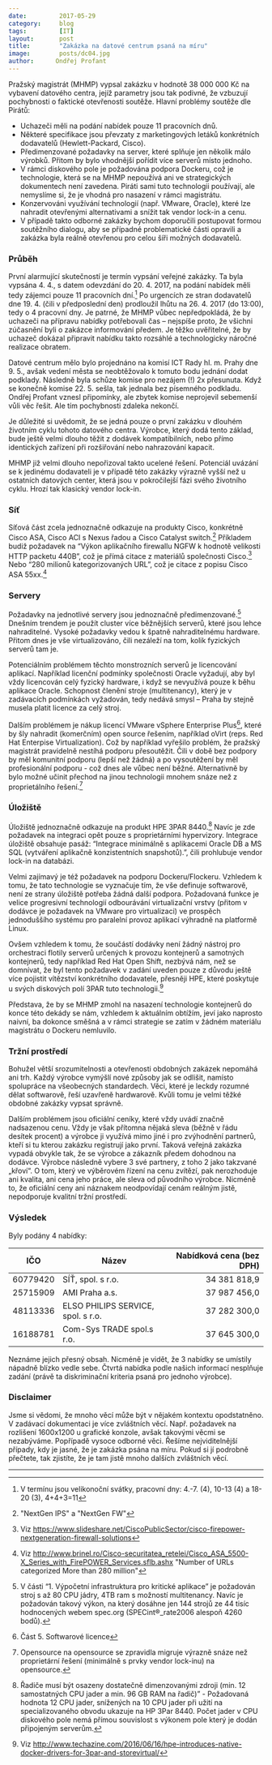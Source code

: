 ```yaml
---
date:         2017-05-29
category:     blog
tags:         [IT]
layout:       post
title:        "Zakázka na datové centrum psaná na míru"
image:        posts/dc04.jpg
author:      Ondřej Profant
---
```


Pražský magistrát (MHMP) vypsal zakázku v hodnotě 38 000 000 Kč na vybavení datového centra, jejíž parametry jsou tak podivné, že vzbuzují pochybnosti o faktické otevřenosti soutěže. Hlavní problémy soutěže dle Pirátů:

* Uchazeči měli na podání nabídek pouze 11 pracovních dnů.
* Některé specifikace jsou převzaty z marketingových letáků konkrétních dodavatelů (Hewlett-Packard, Cisco).
* Předimenzované požadavky na server, které splňuje jen několik málo výrobků. Přitom by bylo vhodnější pořídit více serverů místo jednoho. 
* V rámci diskového pole je požadována podpora Dockeru, což je technologie, která se na MHMP nepoužívá ani ve strategických dokumentech není zavedena. Piráti sami tuto technologii používají, ale nemyslíme si, že je vhodná pro nasazení v rámci magistrátu.
* Konzervováni využívání technologií (např. VMware, Oracle), které lze nahradit otevřenými alternativami a snížit tak vendor lock-in a cenu.
* V případě takto odborné zakázky bychom doporučili postupovat formou soutěžního dialogu, aby se případné problematické části opravili a zakázka byla reálně otevřenou pro celou šíři možných dodavatelů.

### Průběh

První alarmující skutečností je termín vypsání veřejné zakázky. Ta byla vypsána 4. 4., s datem odevzdání do 20. 4. 2017, na podání nabídek měli tedy zájemci pouze 11 pracovních dní.[^3] Po urgencích ze stran dodavatelů dne 19. 4. (čili v předposlední den) prodloužil lhůtu na 26. 4. 2017 (do 13:00), tedy o 4 pracovní dny. Je patrné, že MHMP vůbec nepředpokládá, že by uchazeči na přípravu nabídky potřebovali čas – nejspíše proto, že všichni zúčasnění byli o zakázce informování předem. Je těžko uvěřitelné, že by uchazeč dokázal připravit nabídku takto rozsáhlé a technologicky náročné realizace obratem.

Datové centrum mělo bylo projednáno na komisí ICT Rady hl. m. Prahy dne 9. 5., avšak vedení města se neobtěžovalo k tomuto bodu jednání dodat podklady. Následně byla schůze komise pro nezájem (!) 2x přesunuta. Když se konečně komise 22. 5. sešla, tak jednala bez písemného podkladu. Ondřej Profant vznesl připomínky, ale zbytek komise neprojevil sebemenší vůli věc řešit. Ale tím pochybnosti zdaleka nekončí.

Je důležité si uvědomit, že se jedná pouze o první zakázku v dlouhém životním cyklu tohoto datového centra. Výrobce, který dodá tento základ, bude ještě velmi dlouho těžit z dodávek kompatibilních, nebo přímo identických zařízení při rozšiřování nebo nahrazování kapacit.

MHMP již velmi dlouho nepořizoval takto ucelené řešení. Potenciál uvázání se k jedinému dodavateli je v případě této zakázky výrazně vyšší než u ostatních datových center, která jsou v pokročilejší fázi svého životního cyklu. Hrozí tak klasický vendor lock-in.

### Síť

Síťová část zcela jednoznačně odkazuje na produkty Cisco, konkrétně Cisco ASA, Cisco ACI s Nexus řadou a Cisco Catalyst switch.[^4] Příkladem budiž požadavek na “Výkon aplikačního firewallu NGFW k hodnotě velikosti HTTP packetu 440B”, což je přímá citace z materiálů společnosti Cisco.[^5] Nebo “280 milionů kategorizovaných URL”, což je citace z popisu Cisco ASA 55xx.[^6]

### Servery

Požadavky na jednotlivé servery jsou jednoznačně předimenzované.[^7] Dnešním trendem je použít cluster více běžnějších serverů, které jsou lehce nahraditelné. Vysoké požadavky vedou k špatně nahraditelnému hardware. Přitom dnes je vše virtualizováno, čili nezáleží na tom, kolik fyzických serverů tam je.

Potenciálním problémem těchto monstrozních serverů je licencování aplikací. Například licenční podmínky společnosti Oracle vyžadují, aby byl vždy licencován celý fyzický hardware, i když se nevyužívá pouze k běhu aplikace Oracle. Schopnost členění stroje (multitenancy), který je v zadávacích podmínkách vyžadován, tedy nedává smysl – Praha by stejně musela platit licence za celý stroj.

Dalším problémem je nákup licencí VMware vSphere Enterprise Plus[^8], které by šly nahradit (komerčním) open source řešením, například oVirt (reps. Red Hat Enterpise Virtualization). Což by například vyřešilo problém, že pražský magistrát pravidelně nestíhá podporu přesoutěžit. Čili v době bez podpory by měl komunitní podporu (lepší než žádná) a po vysoutěžení by měl profesionální podporu - což dnes ale vůbec není běžné. Alternativně by bylo možné učinit přechod na jinou technologii mnohem snáze než z proprietálního řešení.[^9]

### Úložiště

Úložiště jednoznačně odkazuje na produkt HPE 3PAR 8440.[^10] Navíc je zde požadavek na integraci opět pouze s proprietárními hypervizory.
Integrace úložiště obsahuje pasáž: “Integrace minimálně s aplikacemi Oracle DB a MS SQL (vytváření aplikačně konzistentních snapshotů).”, čili prohlubuje vendor lock-in na databázi.

Velmi zajímavý je též požadavek na podporu Dockeru/Flockeru. Vzhledem k tomu, že tato technologie se vyznačuje tím, že vše definuje softwarově, není ze strany úložiště potřeba žádná další podpora. Požadovaná funkce je velice progresivní technologií odbourávání virtualizační vrstvy (přitom v dodávce je požadavek na VMware pro virtualizaci) ve prospěch jednoduššího systému pro paralelní provoz aplikací výhradně na platformě Linux.

Ovšem vzhledem k tomu, že součástí dodávky není žádný nástroj pro orchestraci flotily serverů určených k provozu kontejnerů a samotných kontejnerů, tedy například Red Hat Open Shift, nezbývá nám, než se domnívat, že byl tento požadavek v zadání uveden pouze z důvodu ještě více pojistit vítězství konkrétního dodavatele, přesněji HPE, které poskytuje u svých diskových polí 3PAR tuto technologii.[^11]

Představa, že by se MHMP zmohl na nasazení technologie kontejnerů do konce této dekády se nám, vzhledem k aktuálním obtížím, jeví jako naprosto naivní, ba dokonce směšná a v rámci strategie se zatím v žádném materiálu magistrátu o Dockeru nemluvilo.

### Tržní prostředí

Bohužel větší srozumitelnosti a otevřenosti obdobných zakázek nepomáhá ani trh. Každý výrobce vymýšlí nové způsoby jak se odlišit, namísto spolupráce na všeobecných standardech. Věci, které je leckdy rozumné dělat softwarově, řeší uzavřeně hardwarově. Kvůli tomu je velmi těžké obdobné zakázky vypsat správně.

Dalším problémem jsou oficiální ceníky, které vždy uvádí značně nadsazenou cenu. Vždy je však přítomna nějaká sleva (běžně v řádu desítek procent) a výrobce ji využívá mimo jiné i pro zvýhodnění partnerů, kteří si tu kterou zakázku registrují jako první. Taková veřejná zakázka vypadá obvykle tak, že se výrobce a zákazník předem dohodnou na dodávce. Výrobce následně vybere 3 své partnery, z toho 2 jako takzvané „křoví“. O tom, který ve výběrovém řízení na cenu zvítězí, pak nerozhoduje ani kvalita, ani cena jeho práce, ale sleva od původního výrobce. Nicméně to, že oficiální ceny ani náznakem neodpovídají cenám reálným jistě, nepodporuje kvalitní tržní prostředí.

### Výsledek

Byly podány 4 nabídky:

|IČO     | Název               | Nabídková cena (bez DPH)|
|--------|---------------------|------------------------:|
|60779420| SÍŤ, spol. s r.o.   |             34 381 818,9|
|25715909| AMI Praha a.s.      |             37 987 456,0|
|48113336|ELSO PHILIPS SERVICE, spol. s r.o.|37 282 300,0|
|16188781| Com-Sys TRADE spol.s r.o.|        37 645 300,0| 
 
Neznáme jejich přesný obsah. Nicméně je vidět, že 3 nabídky se umístily nápadně blízko vedle sebe. Čtvrtá nabídka podle našich informací nesplňuje zadání (právě ta diskriminační kriteria psaná pro jednoho výrobce). 

### Disclaimer

Jsme si vědomi, že mnoho věcí může být v nějakém kontextu opodstatněno. V zadávací dokumentaci je více zvláštních věcí. Např. požadavek na rozlišení 1600x1200 u grafické konzole, avšak takovými věcmi se nezabýváme. Popřípadě vysoce odborné věci. Řešíme nejviditelnější případy, kdy je jasné, že je zakázka psána na míru. Pokud si jí podrobně přečtete, tak zjistíte, že je tam jistě mnoho dalších zvláštních věcí.

---

[^1]: Viz https://www.tenderarena.cz/profil/zakazka/detail.jsf?id=87558
[^2]: Označovaného DC04
[^3]: V termínu jsou velikonoční svátky, pracovní dny: 4.-7. (4), 10-13 (4) a 18-20 (3), 4+4+3=11
[^4]: "NextGen IPS" a "NextGen FW"
[^5]: Viz https://www.slideshare.net/CiscoPublicSector/cisco-firepower-nextgeneration-firewall-solutions
[^6]: Viz http://www.brinel.ro/Cisco-securitatea_retelei/Cisco_ASA_5500-X_Series_with_FirePOWER_Services.sflb.ashx "Number of URLs categorized More than 280 million"
[^7]: V části “1. Výpočetní infrastruktura pro kritické aplikace” je požadován stroj s až 80 CPU jádry, 4TB ram s možností multitenancy. Navíc je požadován takový výkon, na který dosáhne jen 144 strojů ze 44 tisíc hodnocených webem spec.org (SPECint®_rate2006 alespoň 4260 bodů).
[^8]: Část 5. Softwarové licence
[^9]: Opensource na opensource se zpravidla migruje výrazně snáze než proprietární řešení (minimálně s prvky vendor lock-inu) na opensource.
[^10]: Řadiče musí být osazeny dostatečně dimenzovanými zdroji (min. 12 samostatných CPU jader a min. 96 GB RAM na řadič)”  - Požadovaná hodnota 12 CPU jader, snížených na 10 CPU jader při užití na specializovaného obvodu  ukazuje na HP 3Par 8440. Počet jader v CPU diskového pole nemá přímou souvislost s výkonem pole který je dodán připojeným serverům. 
[^11]: Viz http://www.techazine.com/2016/06/16/hpe-introduces-native-docker-drivers-for-3par-and-storevirtual/
